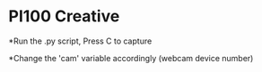 # PI100 Creative

*Run the .py script, Press C to capture

*Change the 'cam' variable accordingly (webcam device number)
